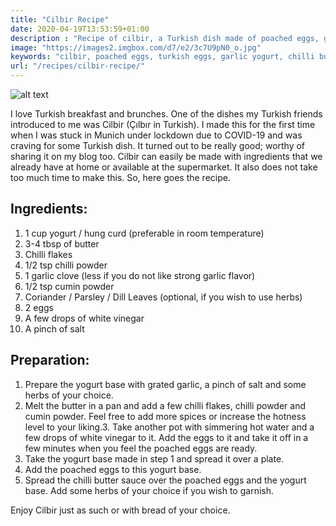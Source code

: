 ```yaml
---
title: "Cilbir Recipe"
date: 2020-04-19T13:53:59+01:00
description : "Recipe of cilbir, a Turkish dish made of poached eggs, garlic infused yogurt and chilli butter."
image: "https://images2.imgbox.com/d7/e2/3c7U9pN0_o.jpg"
keywords: "cilbir, poached eggs, turkish eggs, garlic yogurt, chilli butter, turkey, ottoman"
url: "/recipes/cilbir-recipe/"
---
```


![alt text](https://images2.imgbox.com/d7/e2/3c7U9pN0_o.jpg "Cilbir")

I love Turkish breakfast and brunches. One of the dishes my Turkish friends introduced to me was Cilbir (Çılbır in Turkish). I made this for the first time when I was stuck in Munich under lockdown due to COVID-19 and was craving for some Turkish dish. It turned out to be really good; worthy of sharing it on my blog too. Cilbir can easily be made with ingredients that we already have at home or available at the supermarket. It also does not take too much time to make this. So, here goes the recipe.

## Ingredients:

1. 1 cup yogurt / hung curd (preferable in room temperature)
2. 3-4 tbsp of butter
3. Chilli flakes
4. 1/2 tsp chilli powder
5. 1 garlic clove (less if you do not like strong garlic flavor)
6. 1/2 tsp cumin powder
7. Coriander / Parsley / Dill Leaves (optional, if you wish to use herbs)
8. 2 eggs
9. A few drops of white vinegar
10. A pinch of salt

## Preparation:

1. Prepare the yogurt base with grated garlic, a pinch of salt and some herbs of your choice.
2. Melt the butter in a pan and add a few chilli flakes, chilli powder and cumin powder. Feel free to add more spices or increase the hotness level to your liking.3. Take another pot with simmering hot water and a few drops of white vinegar to it. Add the eggs to it and take it off in a few minutes when you feel the poached eggs are ready.
4. Take the yogurt base made in step 1 and spread it over a plate.
5. Add the poached eggs to this yogurt base.
6. Spread the chilli butter sauce over the poached eggs and the yogurt base. Add some herbs of your choice if you wish to garnish.

Enjoy Cilbir just as such or with bread of your choice.
